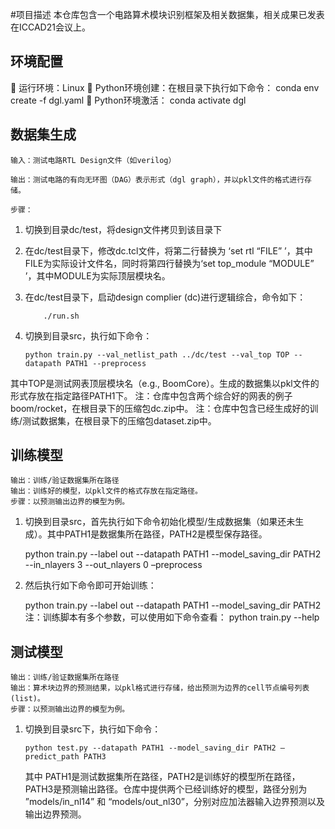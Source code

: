 #项目描述
	本仓库包含一个电路算术模块识别框架及相关数据集，相关成果已发表在ICCAD21会议上。

## 环境配置
	运行环境：Linux
	Python环境创建：在根目录下执行如下命令：
		conda env create -f dgl.yaml
	Python环境激活：
		conda activate dgl

## 数据集生成
	输入：测试电路RTL Design文件（如verilog）

	输出：测试电路的有向无环图（DAG）表示形式（dgl graph），并以pkl文件的格式进行存储。

	步骤：
1.	切换到目录dc/test，将design文件拷贝到该目录下
2.	在dc/test目录下，修改dc.tcl文件，将第二行替换为 ‘set rtl “FILE” ’，其中FILE为实际设计文件名，同时将第四行替换为‘set top_module “MODULE” ’，其中MODULE为实际顶层模块名。
3.	在dc/test目录下，启动design complier (dc)进行逻辑综合，命令如下：

			./run.sh
4.	切换到目录src，执行如下命令：

		python train.py --val_netlist_path ../dc/test --val_top TOP --datapath PATH1 --preprocess 
其中TOP是测试网表顶层模块名（e.g., BoomCore）。生成的数据集以pkl文件的形式存放在指定路径PATH1下。
	注：仓库中包含两个综合好的网表的例子boom/rocket，在根目录下的压缩包dc.zip中。
	注：仓库中包含已经生成好的训练/测试数据集，在根目录下的压缩包dataset.zip中。
## 训练模型
	输出：训练/验证数据集所在路径
	输出：训练好的模型，以pkl文件的格式存放在指定路径。
	步骤：以预测输出边界的模型为例。
1.	切换到目录src，首先执行如下命令初始化模型/生成数据集（如果还未生成）。其中PATH1是数据集所在路径，PATH2是模型保存路径。

	python train.py --label out --datapath PATH1 --model_saving_dir PATH2 --in_nlayers 3 --out_nlayers 0 –preprocess
2.	然后执行如下命令即可开始训练：

	python train.py --label out --datapath PATH1 --model_saving_dir PATH2
	注：训练脚本有多个参数，可以使用如下命令查看：
		python train.py --help
	
## 测试模型
	输出：训练/验证数据集所在路径
	输出：算术块边界的预测结果，以pkl格式进行存储，给出预测为边界的cell节点编号列表 (list)。
	步骤：以预测输出边界的模型为例。
1.	切换到目录src下，执行如下命令：

		python test.py --datapath PATH1 --model_saving_dir PATH2 –predict_path PATH3
	其中 PATH1是测试数据集所在路径，PATH2是训练好的模型所在路径，PATH3是预测输出路径。仓库中提供两个已经训练好的模型，路径分别为 ”models/in_nl14” 和 “models/out_nl30”，分别对应加法器输入边界预测以及输出边界预测。

